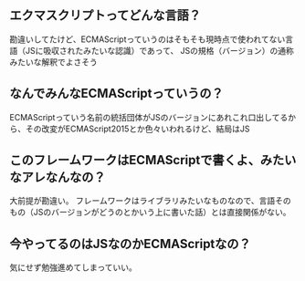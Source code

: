 ## エクマスクリプトってどんな言語？
勘違いしてたけど、ECMAScriptっていうのはそもそも現時点で使われてない言語（JSに吸収されたみたいな認識）であって、
JSの規格（バージョン）の通称みたいな解釈でよさそう

## なんでみんなECMAScriptっていうの？
ECMAScriptっていう名前の統括団体がJSのバージョンにあれこれ口出してるから、その改変がECMAScript2015とか色々いわれるけど、結局はJS

## このフレームワークはECMAScriptで書くよ、みたいなアレなんなの？
大前提が勘違い。
フレームワークはライブラリみたいなものなので、言語そのもの（JSのバージョンがどうのとかいう上に書いた話）とは直接関係がない。

## 今やってるのはJSなのかECMAScriptなの？
気にせず勉強進めてしまっていい。

